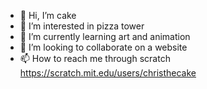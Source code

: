 - 👋 Hi, I’m cake
- 👀 I’m interested in pizza tower
- 🌱 I’m currently learning art and animation
- 💞️ I’m looking to collaborate on a website
- 📫 How to reach me through scratch https://scratch.mit.edu/users/christhecake

<!---
723884/723884 is a ✨ special ✨ repository because its `README.md` (this file) appears on your GitHub profile.
You can click the Preview link to take a look at your changes.
--->

